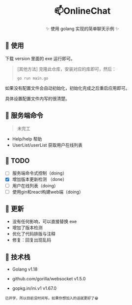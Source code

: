 <div align="center">

# 📫OnlineChat
✨ 使用 golang 实现的简单聊天示例 ✨

</div>


## 🎈 使用

下载 version 里面的 exe 运行即可。

> [其他方法] 克隆此仓库，安装对应的库即可，然后：
>
> ```shell
> go run main.go
> ```

如果没有配置文件会自动初始化，初始化完成之后重启应用即可。

具体设置配置文件内写的很清楚。

## 🚁 服务端命令

> 未完工

- Help/help 帮助
- UserList/userList 获取用户在线列表

## 📝 TODO

- [ ] 服务端命令式控制（doing）
- [x] 增加版本更新检测 （done）
- [ ] 用户在线列表（doing）
- [ ] 使用gin和react构建web端（doing）

## 🚀 更新

- 没有任何影响，可以直接替换 exe
- 增加了版本检测
- 优化了代码排版与注释
- 修复：回复出现乱码

## 🎡 技术栈

- Golang v1.18

- github.com/gorilla/websocket v1.5.0

- gopkg.in/ini.v1 v1.67.0

<small>已开学，所以目前没时间写。如果你想加入的话就更好了😁</small>

